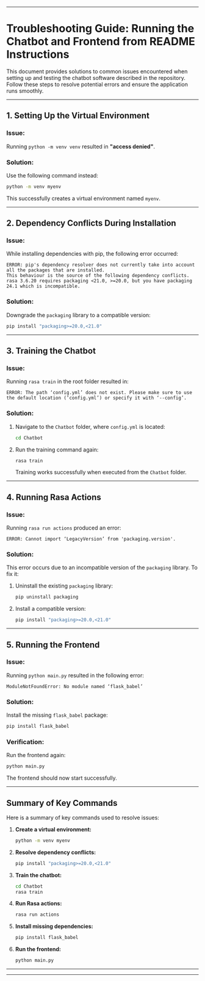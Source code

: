 
---

# Troubleshooting Guide: Running the Chatbot and Frontend from README Instructions

This document provides solutions to common issues encountered when setting up and testing the chatbot software described in the repository. Follow these steps to resolve potential errors and ensure the application runs smoothly.

---

## **1. Setting Up the Virtual Environment**

### Issue:
Running `python -m venv venv` resulted in **"access denied"**.

### Solution:
Use the following command instead:
```bash
python -m venv myenv
```
This successfully creates a virtual environment named `myenv`.

---

## **2. Dependency Conflicts During Installation**

### Issue:
While installing dependencies with pip, the following error occurred:
```plaintext
ERROR: pip's dependency resolver does not currently take into account all the packages that are installed. 
This behaviour is the source of the following dependency conflicts. 
rasa 3.6.20 requires packaging <21.0, >=20.0, but you have packaging 24.1 which is incompatible.
```

### Solution:
Downgrade the `packaging` library to a compatible version:
```bash
pip install "packaging>=20.0,<21.0"
```

---

## **3. Training the Chatbot**

### Issue:
Running `rasa train` in the root folder resulted in:
```plaintext
ERROR: The path ‘config.yml’ does not exist. Please make sure to use the default location (‘config.yml’) or specify it with ‘--config’.
```

### Solution:
1. Navigate to the `Chatbot` folder, where `config.yml` is located:
   ```bash
   cd Chatbot
   ```
2. Run the training command again:
   ```bash
   rasa train
   ```
   Training works successfully when executed from the `Chatbot` folder.

---

## **4. Running Rasa Actions**

### Issue:
Running `rasa run actions` produced an error:
```plaintext
ERROR: Cannot import ‘LegacyVersion’ from 'packaging.version'.
```

### Solution:
This error occurs due to an incompatible version of the `packaging` library. To fix it:
1. Uninstall the existing `packaging` library:
   ```bash
   pip uninstall packaging
   ```
2. Install a compatible version:
   ```bash
   pip install "packaging>=20.0,<21.0"
   ```

---

## **5. Running the Frontend**

### Issue:
Running `python main.py` resulted in the following error:
```plaintext
ModuleNotFoundError: No module named ‘flask_babel’
```

### Solution:
Install the missing `flask_babel` package:
```bash
pip install flask_babel
```

### Verification:
Run the frontend again:
```bash
python main.py
```
The frontend should now start successfully.

---

## **Summary of Key Commands**
Here is a summary of key commands used to resolve issues:

1. **Create a virtual environment:**
   ```bash
   python -m venv myenv
   ```

2. **Resolve dependency conflicts:**
   ```bash
   pip install "packaging>=20.0,<21.0"
   ```

3. **Train the chatbot:**
   ```bash
   cd Chatbot
   rasa train
   ```

4. **Run Rasa actions:**
   ```bash
   rasa run actions
   ```

5. **Install missing dependencies:**
   ```bash
   pip install flask_babel
   ```

6. **Run the frontend:**
   ```bash
   python main.py
   ```

---

--- 
